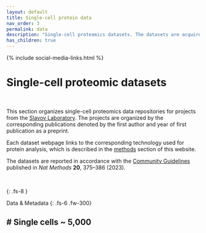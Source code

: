 ```yaml
---
layout: default
title: Single-cell protein data
nav_order: 3
permalink: data
description: "Single-cell proteomics datasets. The datasets are acquired by mass spectrometry and contain associated metadata"
has_children: true
---
```

{% include social-media-links.html %}

# Single-cell proteomic datasets


&nbsp;

This section organizes single-cell proteomics data repositories for projects from the [Slavov Laboratory](https://slavovlab.net). The projects are organized by the corresponding publications denoted by the first author and year of first publication as a preprint.

Each dataset webpage links to the corresponding technology used for protein analysis, which is described in the [methods](methods) section of this website.

The datasets are reported in accordance with the [Community Guidelines](https://single-cell.net/guidelines) published in *Nat Methods* **20**, 375–386 (2023).  

&nbsp;

{: .fs-8 }

Data & Metadata
{: .fs-6 .fw-300}

## # Single cells ~ 5,000
